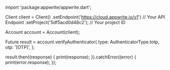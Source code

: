 import 'package:appwrite/appwrite.dart';

Client client = Client()
  .setEndpoint('https://cloud.appwrite.io/v1') // Your API Endpoint
  .setProject('5df5acd0d48c2'); // Your project ID

Account account = Account(client);

Future result = account.verifyAuthenticator(
  type: AuthenticatorType.totp,
  otp: '[OTP]',
);

result.then((response) {
  print(response);
}).catchError((error) {
  print(error.response);
});

